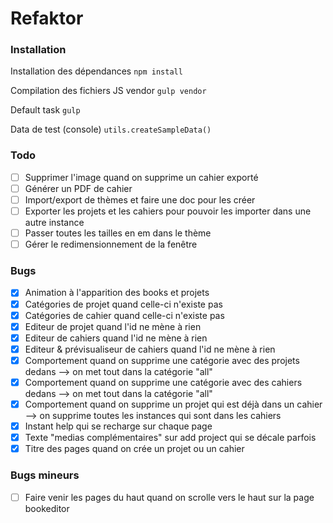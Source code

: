 Refaktor
========

### Installation ###

Installation des dépendances <code>npm install</code>

Compilation des fichiers JS vendor <code>gulp vendor</code>

Default task <code>gulp</code>

Data de test (console) <code>utils.createSampleData()</code>

### Todo ###
- [ ] Supprimer l'image quand on supprime un cahier exporté
- [ ] Générer un PDF de cahier
- [ ] Import/export de thèmes et faire une doc pour les créer
- [ ] Exporter les projets et les cahiers pour pouvoir les importer dans une autre instance
- [ ] Passer toutes les tailles en em dans le thème
- [ ] Gérer le redimensionnement de la fenêtre

### Bugs ###
- [x] Animation à l'apparition des books et projets
- [x] Catégories de projet quand celle-ci n'existe pas
- [x] Catégories de cahier quand celle-ci n'existe pas
- [x] Editeur de projet quand l'id ne mène à rien
- [x] Editeur de cahiers quand l'id ne mène à rien
- [x] Editeur & prévisualiseur de cahiers quand l'id ne mène à rien
- [x] Comportement quand on supprime une catégorie avec des projets dedans --> on met tout dans la catégorie "all"
- [x] Comportement quand on supprime une catégorie avec des cahiers dedans --> on met tout dans la catégorie "all"
- [x] Comportement quand on supprime un projet qui est déjà dans un cahier --> on supprime toutes les instances qui sont dans les cahiers
- [x] Instant help qui se recharge sur chaque page
- [x] Texte "medias complémentaires" sur add project qui se décale parfois
- [x] Titre des pages quand on crée un projet ou un cahier

### Bugs mineurs ###
- [ ] Faire venir les pages du haut quand on scrolle vers le haut sur la page bookeditor